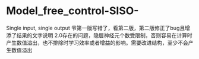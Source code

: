 # Model_free_control-SISO-
Single input, single output
爷第一版写错了，看第二版，第二版修正了bug且增添了结果的文字说明
2.0存在的问题，隐层神经元个数受限制，否则容易在计算时产生数值溢出，也不排除时学习效率或者增益的影响。需要改进结构，至少不会产生数值溢出
